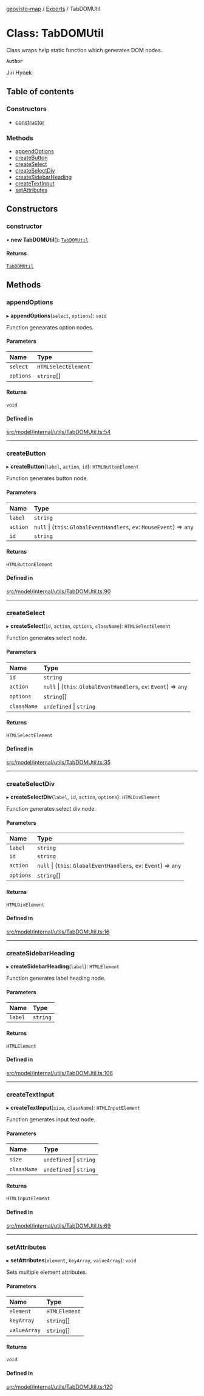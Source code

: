 [geovisto-map](../README.md) / [Exports](../modules.md) / TabDOMUtil

# Class: TabDOMUtil

Class wraps help static function which generates DOM nodes.

**`Author`**

Jiri Hynek

## Table of contents

### Constructors

- [constructor](TabDOMUtil.md#constructor)

### Methods

- [appendOptions](TabDOMUtil.md#appendoptions)
- [createButton](TabDOMUtil.md#createbutton)
- [createSelect](TabDOMUtil.md#createselect)
- [createSelectDiv](TabDOMUtil.md#createselectdiv)
- [createSidebarHeading](TabDOMUtil.md#createsidebarheading)
- [createTextInput](TabDOMUtil.md#createtextinput)
- [setAttributes](TabDOMUtil.md#setattributes)

## Constructors

### constructor

• **new TabDOMUtil**(): [`TabDOMUtil`](TabDOMUtil.md)

#### Returns

[`TabDOMUtil`](TabDOMUtil.md)

## Methods

### appendOptions

▸ **appendOptions**(`select`, `options`): `void`

Function genearates option nodes.

#### Parameters

| Name | Type |
| :------ | :------ |
| `select` | `HTMLSelectElement` |
| `options` | `string`[] |

#### Returns

`void`

#### Defined in

[src/model/internal/utils/TabDOMUtil.ts:54](https://github.com/geovisto/geovisto-map/blob/e22d774889dbc28cc1ec62933ecf6bab6690f172/src/model/internal/utils/TabDOMUtil.ts#L54)

___

### createButton

▸ **createButton**(`label`, `action`, `id`): `HTMLButtonElement`

Function generates button node.

#### Parameters

| Name | Type |
| :------ | :------ |
| `label` | `string` |
| `action` | ``null`` \| (`this`: `GlobalEventHandlers`, `ev`: `MouseEvent`) => `any` |
| `id` | `string` |

#### Returns

`HTMLButtonElement`

#### Defined in

[src/model/internal/utils/TabDOMUtil.ts:90](https://github.com/geovisto/geovisto-map/blob/e22d774889dbc28cc1ec62933ecf6bab6690f172/src/model/internal/utils/TabDOMUtil.ts#L90)

___

### createSelect

▸ **createSelect**(`id`, `action`, `options`, `className`): `HTMLSelectElement`

Function generates select node.

#### Parameters

| Name | Type |
| :------ | :------ |
| `id` | `string` |
| `action` | ``null`` \| (`this`: `GlobalEventHandlers`, `ev`: `Event`) => `any` |
| `options` | `string`[] |
| `className` | `undefined` \| `string` |

#### Returns

`HTMLSelectElement`

#### Defined in

[src/model/internal/utils/TabDOMUtil.ts:35](https://github.com/geovisto/geovisto-map/blob/e22d774889dbc28cc1ec62933ecf6bab6690f172/src/model/internal/utils/TabDOMUtil.ts#L35)

___

### createSelectDiv

▸ **createSelectDiv**(`label`, `id`, `action`, `options`): `HTMLDivElement`

Function generates select div node.

#### Parameters

| Name | Type |
| :------ | :------ |
| `label` | `string` |
| `id` | `string` |
| `action` | ``null`` \| (`this`: `GlobalEventHandlers`, `ev`: `Event`) => `any` |
| `options` | `string`[] |

#### Returns

`HTMLDivElement`

#### Defined in

[src/model/internal/utils/TabDOMUtil.ts:16](https://github.com/geovisto/geovisto-map/blob/e22d774889dbc28cc1ec62933ecf6bab6690f172/src/model/internal/utils/TabDOMUtil.ts#L16)

___

### createSidebarHeading

▸ **createSidebarHeading**(`label`): `HTMLElement`

Function generates label heading node.

#### Parameters

| Name | Type |
| :------ | :------ |
| `label` | `string` |

#### Returns

`HTMLElement`

#### Defined in

[src/model/internal/utils/TabDOMUtil.ts:106](https://github.com/geovisto/geovisto-map/blob/e22d774889dbc28cc1ec62933ecf6bab6690f172/src/model/internal/utils/TabDOMUtil.ts#L106)

___

### createTextInput

▸ **createTextInput**(`size`, `className`): `HTMLInputElement`

Function generates input text node.

#### Parameters

| Name | Type |
| :------ | :------ |
| `size` | `undefined` \| `string` |
| `className` | `undefined` \| `string` |

#### Returns

`HTMLInputElement`

#### Defined in

[src/model/internal/utils/TabDOMUtil.ts:69](https://github.com/geovisto/geovisto-map/blob/e22d774889dbc28cc1ec62933ecf6bab6690f172/src/model/internal/utils/TabDOMUtil.ts#L69)

___

### setAttributes

▸ **setAttributes**(`element`, `keyArray`, `valueArray`): `void`

Sets multiple element attributes.

#### Parameters

| Name | Type |
| :------ | :------ |
| `element` | `HTMLElement` |
| `keyArray` | `string`[] |
| `valueArray` | `string`[] |

#### Returns

`void`

#### Defined in

[src/model/internal/utils/TabDOMUtil.ts:120](https://github.com/geovisto/geovisto-map/blob/e22d774889dbc28cc1ec62933ecf6bab6690f172/src/model/internal/utils/TabDOMUtil.ts#L120)
